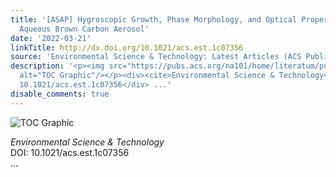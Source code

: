 ```yaml
---
title: '[ASAP] Hygroscopic Growth, Phase Morphology, and Optical Properties of Model
  Aqueous Brown Carbon Aerosol'
date: '2022-03-21'
linkTitle: http://dx.doi.org/10.1021/acs.est.1c07356
source: 'Environmental Science & Technology: Latest Articles (ACS Publications)'
description: '<p><img src="https://pubs.acs.org/na101/home/literatum/publisher/achs/journals/content/esthag/0/esthag.ahead-of-print/acs.est.1c07356/20220321/images/medium/es1c07356_0006.gif"
  alt="TOC Graphic"/></p><div><cite>Environmental Science & Technology</cite></div><div>DOI:
  10.1021/acs.est.1c07356</div> ...'
disable_comments: true
---
```

<p><img src="https://pubs.acs.org/na101/home/literatum/publisher/achs/journals/content/esthag/0/esthag.ahead-of-print/acs.est.1c07356/20220321/images/medium/es1c07356_0006.gif" alt="TOC Graphic"/></p><div><cite>Environmental Science & Technology</cite></div><div>DOI: 10.1021/acs.est.1c07356</div> ...